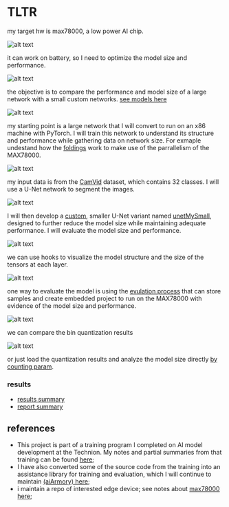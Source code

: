 # TLTR


my target hw is max78000, a low power AI chip.

![alt text](image.png)

it can work on battery, so I need to optimize the model size and performance.

![alt text](image-1.png)

the objective is to compare the performance and model size of a large network with a small custom networks. [see models here](../results/readme.md)

![alt text](image-2.png)

my starting point is a large network that I will convert to run on an x86 machine with PyTorch. I will train this network to understand its structure and performance while gathering data on network size. For exmaple undestand how the [foldings](../folding/readme.md) work to make use of the parrallelism of the MAX78000.

![alt text](image-3.png)

my input data is from the [CamVid](../db/readme.md) dataset, which contains 32 classes. I will use a U-Net network to segment the images.

![alt text](image-4.png)

I will then develop a [custom](../networks/small1.md), smaller U-Net variant named [unetMySmall](../networks/summary_mysmall.md), designed to further reduce the model size while maintaining adequate performance. I will evaluate the model size and performance.

![alt text](image-5.png)

we can use hooks to visualize the model structure and the size of the tensors at each layer.

![alt text](image-6.png)

one way to evaluate the model is using the [evulation process](../4max/readme.md) that can store samples and create embedded project to run on the MAX78000 with evidence of the model size and performance.

![alt text](image-7.png)

we can compare the bin quantization results 

![alt text](image-8.png)

or just load the quantization results and analyze the model size directly [by counting param](../code86/qNetEval.ipynb).

### results
* [results summary](../results/readme.md)
* [report summary](../results/report.md)


## references
* This project is part of a training program I completed on AI model development at the Technion. My notes and partial summaries from that training can be found [here](./https://solerom.github.io/solai/readme.html);
* I have also converted some of the source code from the training into an assistance library for training and evaluation, which I will continue to maintain [(aiArmory) here](https://github.com/SOLEROM/aiArmory);
* i maintain a repo of interested edge device; see notes about [max78000 here](https://github.com/SOLEROM/tinyai/blob/main/41_bords/max/readme.md);